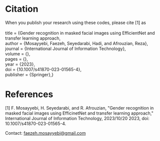 # Citation
When you publish your research using these codes, please cite [1] as
<br />
<br />
  title = {Gender recognition in masked facial images using EfficientNet and transfer learning approach,
  <br />
  author = {Mosayyebi, Faezeh, Seyedarabi, Hadi, and Afrouzian, Reza},
  <br />
  journal = {International Journal of Information Technology},
  <br />
  volume = {},
  <br />
  pages = {},
  <br />
  year = {2023},
  <br />
  doi = {10.1007/s41870-023-01565-4},
  <br />
  publisher = {Springer},}
<br />

# References
[1] F. Mosayyebi, H. Seyedarabi, and R. Afrouzian, "Gender recognition in masked facial images using EfficinetNet and transfer learning approach," International Journal of Information Technology, 2023/10/20 2023, doi: 10.1007/s41870-023-01565-4.
<br />

Contact: faezeh.mosayyebi@gmail.com
<br />
